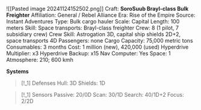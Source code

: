 ![[Pasted image 20241124152502.png]]
Craft: **SoroSuub Brayl-class Bulk Freighter**
Affiliation: General / Rebel Alliance
Era: Rise of the Empire
Source: Instant Adventures
Type: Bulk cargo hauler
Scale: Capital
Length: 100 meters
Skill: Space transports: Brayl-class freighter
Crew: 8 (1 pilot, 7 subsidiary crew)
Crew Skill: Astrogation 3D, capital ship shields 2D+2,
space transports 4D
Passengers: none
Cargo Capacity: 75,000 metric tons
Consumables: 3 months
Cost: 1 million (new), 420,000 (used)
Hyperdrive Multiplier: x3
Hyperdrive Backup: x15
Nav Computer: Yes
Space: 1
Atmosphere: 210; 600 kmh

**Systems**
> [!_1] Defenses
> Hull: 3D
> Shields: 1D

> [!_1] Sensors
> Passive: 20/0D
> Scan: 30/1D
> Search: 40/1D+2
> Focus: 2/2D